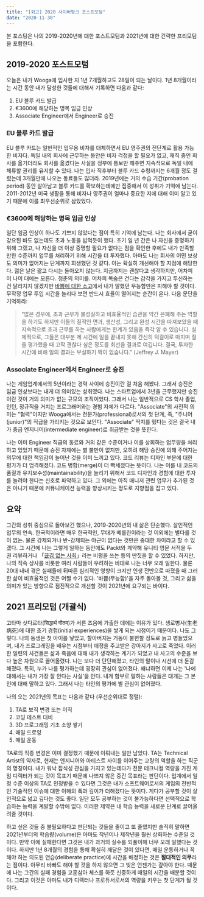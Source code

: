 ```yaml
---
title: "[회고] 2020 사이버펑크 포스트모텀"
date: "2020-11-30"
---
```


본 포스팅은 나의 2019-2020년에 대한 포스트모텀과 2021년에 대한 간략한 프리모텀을 포함한다.

## 2019-2020 포스트모텀

오늘은 내가 Wooga에 입사한 지 1년 7개월하고도 28일이 되는 날이다. 1년 8개월이라는 시간 동안 내가 달성한 것들에 대해서 기록하면 다음과 같다:

1. EU 블루 카드 발급
1. €3600에 해당하는 명목 임금 인상
1. Associate Engineer에서 Engineer로 승진

### EU 블루 카드 발급

EU 블루 카드는 일반적인 업무용 비자를 대체하면서 EU 영주권의 전단계로 활용 가능한 비자다. 독일 내의 회사에 근무하는 동안은 비자 걱정을 할 필요가 없고, 재직 중인 회사를 옮기더라도 회사를 옮겼다는 사실을 정부에 통보만 해주면 지속적으로 독일 내에 체류할 권리를 유지할 수 있다. 나는 입사 직후부터 블루 카드 수령까지는 6개월 정도 걸렸는데 3개월만에 나오는 동료들도 많더라. 2019년에는 거의 수습 기간(probation period) 동안 살아남고 블루 카드를 확보하는데에만 집중해서 이 성취가 기억에 남는다. 2011-2012년 미국 생활을 통해 비자나 영주권이 얼마나 중요한 지에 대해 이미 알고 있기 때문에 이를 최우선순위로 삼았었다.

### €3600에 해당하는 명목 임금 인상

일단 임금 인상이 하나도 기쁘지 않았다는 점이 특히 기억에 남는다. 나는 회사에서 굳이 강요된 바도 없는데도 초과 노동을 밥먹듯이 했다. 초기 일 년 간은 나 자신을 증명하기 위해 그랬고, 나 자신을 더 이상 증명할 필요가 없다는 점을 확인한 후에도 내가 만족할 만한 수준까지 업무를 처리하기 위해 시간을 더 투자했다. 아마도 나는 회사의 어떤 보상도 의미가 없어지는 단계까지 희생했던 것 같다. 이는 확실히 개선해야 할 지점에 해당한다. 젊은 날은 짧고 다시는 돌아오지 않는다. 지금까지는 괜찮다고 생각하지만, 어차피 이 나이 대에는 모른다. 청춘의 의미를. 어차피 목숨은 건다는 감각을 가지고 투신하는 건 달라지지 않겠지만 [바쁨에 대한 소고](https://sungkukpark.github.io/essy_on_busyness/)에서 내가 말했던 무능함만은 피해야 할 것이다. 무작정 업무 투입 시간을 늘리다 보면 반드시 효율이 떨어지는 순간이 온다. 다음 문단을 기억하라:

> "많은 경우에, 초과 근무가 불성실하고 비효율적인 습관을 약간 은폐해 주는 역할을 하기도 하지만 이들의 질적인 면과, 생산성, 그리고 완성 시간을 따져보았을 때 지속적으로 초과 근무를 하는 사람에게는 한계가 있음을 즉각 알 수 있습니다. 실제적으로, 그들은 대부분 제 시간에 일을 끝내지 못해 간신히 턱걸이로 마치며 질을 평가했을 때 고작 괜찮다 싶은 정도를 최선을 결과로 여깁니다. 결국, 투자한 시간에 비해 일의 결과는 부실하기 짝이 없습니다." (Jeffrey J. Mayer)

### Associate Engineer에서 Engineer로 승진

나는 게임업계에서의 5년이라는 경력 사이에 승진이란 걸 처음 해봤다. 그래서 승진은 임금 인상보다는 내게 더 의미있는 성취였다. 나는 스타트업에서 3년을 근무했지만 승진이란 것이 거의 의미가 없는 규모의 조직이었다. 그래서 나는 일반적으로 CS 학사 졸업, 인턴, 정규직을 거치는 프로그래머와는 경험 자체가 다르다. "Associate"의 사전적 의미는 "협력"이지만 Wooga에서는 전문가(professional)로서의 첫 단계, 즉, "주니어(junior)"의 직급을 가리키는 것으로 보인다. "Associate" 딱지를 뗐다는 것은 결국 내가 중급 엔지니어(intermediate engineer)로 취급받는 것을 뜻한다.

나는 이미 Engineer 직급의 동료와 거의 같은 수준이거나 이를 상회하는 업무량을 처리하고 있었기 때문에 승진 자체에는 별 불만이 없지만, 오히려 해당 승진에 의해 주어지는 의무에 대한 책임감이 늘어난 것을 이미 느끼고 있다. 코드 리뷰는 디자인 부분에 대한 평가가 더 엄격해졌다. 코드 병합(merge)이 더 빡세졌다는 뜻이다. 나는 이를 내 코드의 품질과 유지보수성(maintainability)을 늘리기 위해서 코드 디자인과 경험에 대한 투자를 늘려야 한다는 신호로 파악하고 있다. 그 외에는 아직 매니저 관련 업무가 추가된 것은 아니기 때문에 커뮤니케이션 능력을 향상시키는 정도로 지향점을 잡고 있다.

## 요약

그간의 성취 중심으로 돌아보긴 했으나, 2019-2020년의 내 삶은 단순했다. 살인적인 업무의 연속. 한국적이라면 매우 한국적인, 무대가 베를린이라는 것 이외에는 별다를 것이 없는. 물론 강제되거나 반-강제되는 야근이 없다는 것만은 중대한 차이라고 할 수 있겠다. 그 시간에 나는 그렇게 일하는 동안에도 Packt와 계약해 유니티 영문 서적을 두 권 리뷰하거나 「[끊김 없는 사회](https://kakaotalk.iwinv.net/html/detail_ko1.html?idx=35)」라는 비평을 쓰는 등의 딴짓을 할 수 있었다. 하지만, 나의 직속 상사를 비롯한 여러 사람들이 우려하는 바대로 나는 너무 오래 일한다. 물론 20대 내내 겪은 실패들에 뒤따른 심리적인 영향이 크지만 인생 전반으로 따졌을 때 그러한 삶이 비효율적인 것은 어쩔 수가 없다. '바쁨(무능함)'을 자주 돌아볼 것, 그리고 삶을 의미가 있는 방향으로 점진적으로 개선할 것이 2021년에 요구되는 바이다.

## 2021 프리모텀 (개괄식)

고타마 싯다르타(सिद्धार्थ गौतम)가 서른 즈음에 가출한 데에는 이유가 있다. 생로병사(生老病死)에 대한 초기 경험(initial experiences)을 쌓게 되는 시점이기 때문이다. 나도 그렇다. 나의 동생은 첫 아이를 낳았고, 할아버지는 거동이 불편할 정도로 늙고 병들었으며, 내가 프로그래밍을 배우는 시점부터 애정을 주고받은 강아지가 사고로 죽었다. 이러한 일련의 사건들은 삶과 죽음에 대해 내가 생각하는 계기가 되었고 내 사고의 수준을 보다 높은 차원으로 끌어올렸다. 나는 보다 더 단단해졌고, 타인의 말이나 시선에 더 둔감해졌다. 특히, 누가 나를 평가하는데 굉장히 관심이 없어졌다. 왜냐하면 이제 나는 '나에 대해서는 내가 가장 잘 안다는 사실'을 안다. 내게 함부로 말하는 사람들은 대개는 그 본인에 대해 말하고 있다. 그래서 나는 타인의 평가에 별 관심이 없어졌다.

나의 오는 2021년의 목표는 다음과 같다 (우선순위대로 정렬):

1. TA로 보직 변경 또는 이직
1. 코딩 테스트 대비
1. 3D 프로그래밍 기초 소양 쌓기
1. 매일 드로잉
1. 매일 운동

TA로의 직종 변경은 이미 결정했기 때문에 이뤄내는 일만 남았다. TA는 Technical Artist의 약자로, 현재는 엔지니어와 아티스트 사이를 이어주는 교량의 역할을 하는 직군의 명칭이다. 내가 워낙 잡식성 관심을 가지고 있는데다가 전문 테크니컬 역량을 가진 게임 디렉터가 되는 것이 목표기 때문에 나쁘지 않은 중간 목표라는 판단이다. 업계에서 일정 수준 이상의 TA로 인정받을 수 있다면 그것은 내가 소프트웨어로서의 게임의 전반적인 기술적인 이슈에 대한 이해의 폭과 깊이가 더해졌다는 뜻이다. 게다가 공부할 것이 살인적으로 넓고 깊다는 것도 좋다. 일단 모두 공부하는 것이 불가능하다면 선택적으로 학습하는 능력을 계발할 수밖에 없다. 이러한 제약은 내 학습 능력을 새로운 단계로 끌어올려줄 것이다.

하고 싶은 것들 중 불필요하다고 판단되는 것들을 줄이고 또 줄였지만 솔직히 말하면 2021년부터의 학습량(volume)은 아마도 작년이나 제작년을 훨씬 상회하는 수준일 것이다. 만약 이에 실패한다면 그것은 내가 과거의 실수를 되풀이해 너무 오래 일했다는 것이다. 하지만 1년 8개월의 경험을 통해 확실히 깨달은 것이 있다면, 매일 운동하거나 꼭 해야 하는 의도된 연습(deliberate practice)에 시간을 배정하는 것은 **절대적인 의무**라는 점이다. 아무리 바빠도 해야 할 것을 하지 않으면 그 빚은 언젠가는 갚아야 한다. 때문에 나는 그간의 실패 경험을 교훈삼아 체스를 하듯 신중하게 매일의 시간을 배분할 것이다. 그리고 이것은 아마도 내가 디렉터나 프로듀서로서의 역량을 키우는 첫 단계가 될 것이다.
